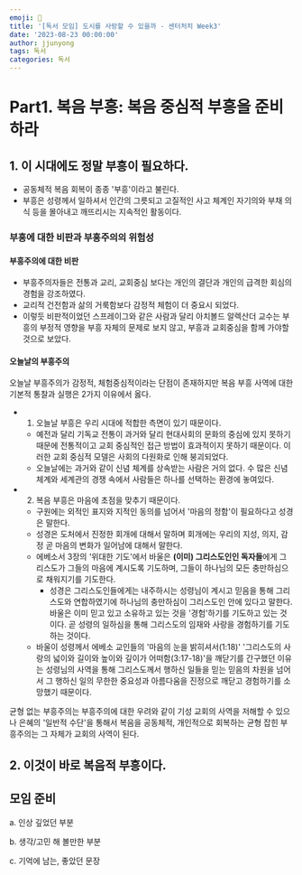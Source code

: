 ```yaml
---
emoji: 🧢
title: '[독서 모임] 도시를 사랑할 수 있을까 - 센터처치 Week3'
date: '2023-08-23 00:00:00'
author: jjunyong
tags: 독서
categories: 독서
---
```


# Part1. 복음 부흥: 복음 중심적 부흥을 준비하라

## 1. 이 시대에도 정말 부흥이 필요하다.

- 공동체적 복음 회복이 종종 '부흥'이라고 불린다.
- 부흥은 성령께서 일하셔서 인간의 그릇되고 고질적인 사고 체계인 자기의와 부채 의식 등을 몰아내고 깨뜨리시는 지속적인 활동이다.

### 부흥에 대한 비판과 부흥주의의 위험성

#### 부흥주의에 대한 비판

- 부흥주의자들은 전통과 교리, 교회중심 보다는 개인의 결단과 개인의 급격한 회심의 경험을 강조하였다.
- 교리적 건전함과 삶의 거룩함보다 감정적 체험이 더 중요시 되었다.
- 이렇듯 비판적이었던 스프레이그와 같은 사람과 달리 아치볼드 알렉산더 교수는 부흥의 부정적 영향을 부흥 자체의 문제로 보지 않고, 부흥과 교회중심을 함께 가야할 것으로 보았다.

#### 오늘날의 부흥주의

오늘날 부흥주의가 감정적, 체험중심적이라는 단점이 존재하지만 복음 부흥 사역에 대한 기본적 통찰과 실행은 2가지 이유에서 옳다.

- 1. 오늘날 부흥은 우리 시대에 적합한 측면이 있기 때문이다.
  - 예전과 달리 기독교 전통이 과거와 달리 현대사회의 문화의 중심에 있지 못하기 때문에 전통적이고 교회 중심적인 접근 방법이 효과적이지 못하기 때문이다. 이러한 교회 중심적 모델은 사회의 다원화로 인해 붕괴되었다.
  - 오늘날에는 과거와 같이 신념 체계를 상속받는 사람은 거의 없다. 수 많은 신념체계와 세계관의 경쟁 속에서 사람들은 하나를 선택하는 환경에 놓여있다.
- 2. 복음 부흥은 마음에 초점을 맞추기 때문이다.
  - 구원에는 외적인 표지와 지적인 동의를 넘어서 '마음의 정함'이 필요하다고 성경은 말한다.
  - 성경은 도처에서 진정한 회개에 대해서 말하며 회개에는 우리의 지성, 의지, 감정 곧 마음의 변화가 일어남에 대해서 말한다.
  - 에베소서 3장의 '위대한 기도'에서 바울은 **(이미) 그리스도인인 독자들**에게 그리스도가 그들의 마음에 계시도록 기도하며, 그들이 하나님의 모든 충만하심으로 채워지기를 기도한다.
    - 성경은 그리스도인들에게는 내주하시는 성령님이 계시고 믿음을 통해 그리스도와 연합하였기에 하나님의 충만하심이 그리스도인 안에 있다고 말한다. 바울은 이미 믿고 있고 소유하고 있는 것을 '경험'하기를 기도하고 있는 것이다. 곧 성령의 일하심을 통해 그리스도의 임재와 사랑을 경험하기를 기도하는 것이다.
  - 바울이 성령께서 에베소 교인들의 '마음의 눈을 밝히셔서(1:18)' '그리스도의 사랑의 넓이와 길이와 높이와 깊이가 어떠함(3:17-18)'을 깨닫기를 간구했던 이유는 성령님의 사역을 통해 그리스도께서 행하신 일들을 믿는 믿음의 차원을 넘어서 그 행하신 일의 무한한 중요성과 아름다움을 진정으로 깨닫고 경험하기를 소망했기 때문이다.

균형 없는 부흥주의는 부흥주의에 대한 우려와 같이 기성 교회의 사역을 저해할 수 있으나 은혜의 '일반적 수단'을 통해서 복음을 공동체적, 개인적으로 회복하는 균형 잡힌 부흥주의는 그 자체가 교회의 사역이 된다.

## 2. 이것이 바로 복음적 부흥이다.

## 모임 준비

a. 인상 깊었던 부분

b. 생각/고민 해 볼만한 부분

c. 기억에 남는, 좋았던 문장
